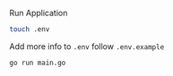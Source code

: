 Run Application

```bash
touch .env
```

Add more info to `.env` follow `.env.example`

```bash
go run main.go
```

